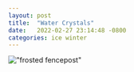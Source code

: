 ```yaml
---
layout: post
title:  "Water Crystals"
date:   2022-02-27 23:14:48 -0800
categories: ice winter
---
```


!["frosted fencepost"](https://i.pinimg.com/originals/50/ec/79/50ec796e9cc7771ae25dadc2d0f356e3.png "a chaotic mat of ice crystals coating a fencepost")
